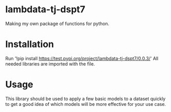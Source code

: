 # lambdata-tj-dspt7
Making my own package of functions for python.

# Installation

Run '!pip install https://test.pypi.org/project/lambdata-tj-dspt7/0.0.3/'
All needed libraries are imported with the file.

# Usage

This library should be used to apply a few basic models to a dataset quickly to get a good idea
of which models will be more effective for your use case.
